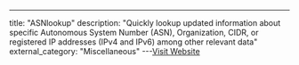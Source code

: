 ---
title: "ASNlookup"
description: "Quickly lookup updated information about specific Autonomous System Number (ASN), Organization, CIDR, or registered IP addresses (IPv4 and IPv6) among other relevant data"
external_category: "Miscellaneous"
---[Visit Website](https://asnlookup.com/)

